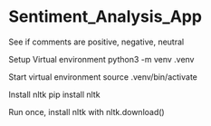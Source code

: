 # Sentiment_Analysis_App
See if comments are positive, negative, neutral

Setup Virtual environment
python3 -m venv .venv

Start virtual environment
source .venv/bin/activate

Install nltk
pip install nltk


Run once, install nltk with nltk.download()
